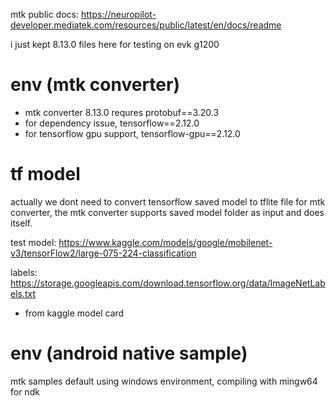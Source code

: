 mtk public docs: https://neuropilot-developer.mediatek.com/resources/public/latest/en/docs/readme

i just kept 8.13.0 files here for testing on evk g1200

# env (mtk converter) #

- mtk converter 8.13.0 requres protobuf==3.20.3
- for dependency issue, tensorflow==2.12.0
- for tensorflow gpu support, tensorflow-gpu==2.12.0

# tf model #

actually we dont need to convert tensorflow saved model to tflite file for mtk converter,
the mtk converter supports saved model folder as input and does itself.

test model: https://www.kaggle.com/models/google/mobilenet-v3/tensorFlow2/large-075-224-classification

labels: https://storage.googleapis.com/download.tensorflow.org/data/ImageNetLabels.txt
  - from kaggle model card

# env (android native sample) #

mtk samples default using windows environment, compiling with mingw64 for ndk

 
